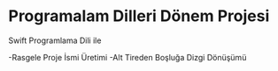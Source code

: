 Programalam Dilleri Dönem Projesi
=======

Swift Programlama Dili ile

-Rasgele Proje İsmi Üretimi
-Alt Tireden Boşluğa Dizgi Dönüşümü
